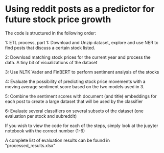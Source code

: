 # Using reddit posts as a predictor for future stock price growth

The code is structured in the following order:

1: ETL process, part 1: Download and Unzip dataset, explore and use NER to find posts that discuss a certain stock listed. 

2: Download matching stock prices for the current year and process the data. A tiny bit of visualizations of the dataset

3: Use NLTK Vader and FinBERT to perform sentiment analysis of the stocks

4: Evaluate the possibility of predicting stock price movements with a moving average sentiment score based on the two models used in 3.

5: Combine the sentiment scores with document (and title) embeddings for each post to create a large dataset that will be used by the classifier

6: Evaluate several classifiers on several subsets of the dataset (one evaluation per stock and subreddit)

If you wish to view the code for each of the steps, simply look at the jupyter notebook with the correct number (1-6)

A complete list of evaluation results can be found in "processed_results.xlsx"